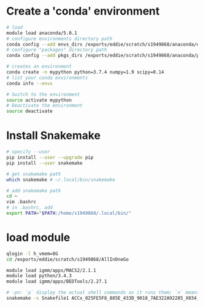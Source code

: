 # Create a 'conda' environment
```bash
# load
module load anaconda/5.0.1
# configure environments directory path
conda config --add envs_dirs /exports/eddie/scratch/s1949868/anaconda/envs
# configure "packages" directory path
conda config --add pkgs_dirs /exports/eddie/scratch/s1949868/anaconda/pkgs

# creates an environment
conda create -n mypython python=3.7.4 numpy=1.9 scipy=0.14
# list your conda environments
conda info --envs

# Switch to the environment
source activate mypython
# Deactivate the environment
source deactivate
```
# Install Snakemake
```bash
# specify --user
pip install --user --upgrade pip
pip install --user snakemake

# get snakemake path
which snakemake # ~/.local/bin/snakemake

# add snakemake path
cd ~  
vim .bashrc
# in .bashrc, add
export PATH="$PATH:/home/s1949868/.local/bin/"
```
# load module
```bash
qlogin -l h_vmem=8G
cd /exports/eddie/scratch/s1949868/AllInOneGo

module load igmm/apps/MACS2/2.1.1
module load python/3.4.3
module load igmm/apps/BEDTools/2.27.1
```
```bash
# -pn: `p` display the actual shell commands as it runs them; `n` means just do a dry-run, without actually doing it all
snakemake -s Snakefile1 ACCx_025FE5F8_885E_433D_9018_7AE322A92285_X034_S09_L133_B1_T1_PMRG.insertions.bg -j1
```
<!--stackedit_data:
eyJoaXN0b3J5IjpbLTIwNjAyOTM5NDcsMjE3OTcxMTkyLC01OD
I0NTIwMjUsLTExNzc0NTI1MywtMTc1NjQ4NzY2MV19
-->
